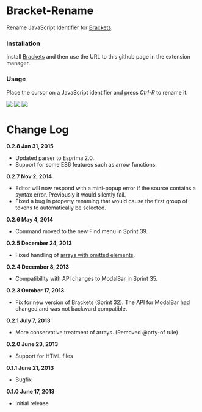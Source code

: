 # Bracket-Rename

Rename JavaScript Identifier for [Brackets](http://brackets.io/).

### Installation
Install [Brackets](http://brackets.io/) and then use the URL to this github page in the extension manager.

### Usage
Place the cursor on a JavaScript identifier and press *Ctrl-R* to rename it.

![](docs/SelectName.png)
![](docs/YesOrNo.png)
![](docs/Done.png)

# Change Log

**0.2.8 Jan 31, 2015**

- Updated parser to Esprima 2.0.
- Support for some ES6 features such as arrow functions.

**0.2.7 Nov 2, 2014**

- Editor will now respond with a mini-popup error if the source contains a syntax error. Previously it would silently fail.
- Fixed a bug in property renaming that would cause the first group of tokens to automatically be selected.

**0.2.6 May 4, 2014**

- Command moved to the new Find menu in Sprint 39.

**0.2.5 December 24, 2013**

- Fixed handling of [arrays with omitted elements](https://github.com/asgerf/light-refactor.js/pull/2).

**0.2.4 December 8, 2013**

- Compatibility with API changes to ModalBar in Sprint 35.

**0.2.3 October 17, 2013**

- Fix for new version of Brackets (Sprint 32). The API for ModalBar had changed and was not backward compatible.

**0.2.1 July 7, 2013**

- More conservative treatment of arrays. (Removed @prty-of rule)

**0.2.0 June 23, 2013**

- Support for HTML files

**0.1.1 June 21, 2013**

- Bugfix

**0.1.0 June 17, 2013**

- Initial release
